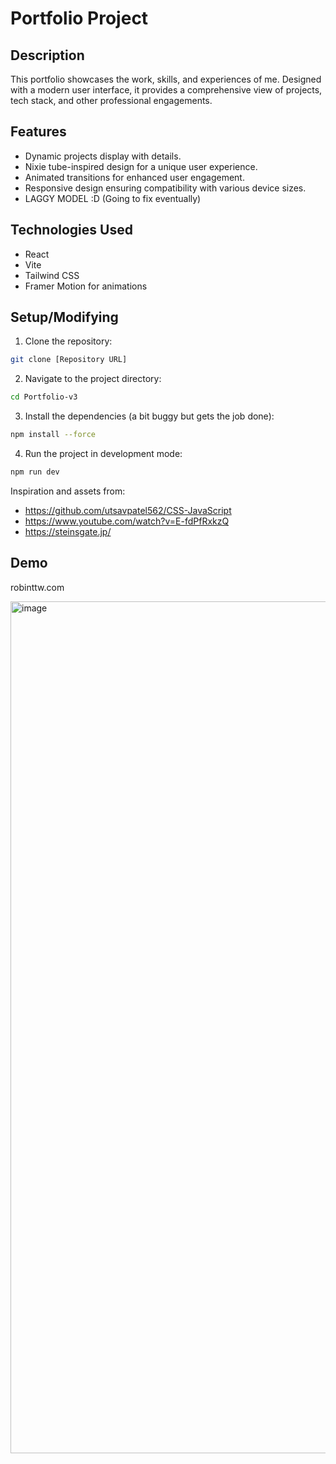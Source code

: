 # Portfolio Project

## Description
This portfolio showcases the work, skills, and experiences of me. Designed with a modern user interface, it provides a comprehensive view of projects, tech stack, and other professional engagements. 

## Features
- Dynamic projects display with details.
- Nixie tube-inspired design for a unique user experience.
- Animated transitions for enhanced user engagement.
- Responsive design ensuring compatibility with various device sizes.
- LAGGY MODEL :D (Going to fix eventually)

## Technologies Used
- React
- Vite
- Tailwind CSS
- Framer Motion for animations

## Setup/Modifying
1. Clone the repository:
```bash
git clone [Repository URL]
```
2. Navigate to the project directory:
```bash
cd Portfolio-v3
```
3. Install the dependencies (a bit buggy but gets the job done):
```bash
npm install --force
```
4. Run the project in development mode:
```bash
npm run dev
```

Inspiration and assets from:

- https://github.com/utsavpatel562/CSS-JavaScript
- https://www.youtube.com/watch?v=E-fdPfRxkzQ
- https://steinsgate.jp/

## Demo
robinttw.com

<img width="1363" alt="image" src="https://github.com/user-attachments/assets/f4fce857-9ed1-413f-a68e-9e55c409182b" />
